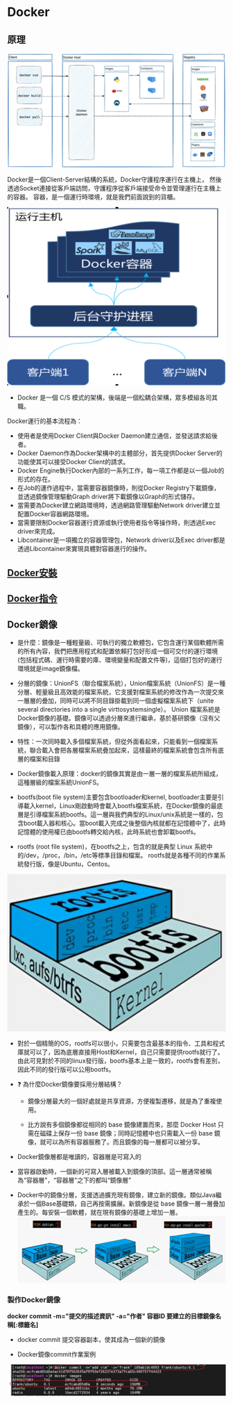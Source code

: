 # Docker

## 原理

![5](imgs/5.png)

Docker是一個Client-Server結構的系統，Docker守護程序運行在主機上， 然後透過Socket連接從客戶端訪問，守護程序從客戶端接受命令並管理運行在主機上的容器。 容器，是一個運行時環境，就是我們前面說到的貨櫃。

![5](imgs/6.png)



- Docker 是一個 C/S 模式的架構，後端是一個松耦合架構，眾多模組各司其職。

Docker運行的基本流程為：

- 使用者是使用Docker Client與Docker Daemon建立通信，並發送請求給後者。
- Docker Daemon作為Docker架構中的主體部分，首先提供Docker Server的功能使其可以接受Docker Client的請求。
- Docker Engine執行Docker內部的一系列工作，每一項工作都是以一個Job的形式的存在。
- 在Job的運作過程中，當需要容器鏡像時，則從Docker Registry下載鏡像，並透過鏡像管理驅動Graph driver將下載鏡像以Graph的形式儲存。
- 當需要為Docker建立網路環境時，透過網路管理驅動Network driver建立並配置Docker容器網路環境。
- 當需要限制Docker容器運行資源或執行使用者指令等操作時，則透過Exec driver來完成。
- Libcontainer是一項獨立的容器管理包，Network driver以及Exec driver都是透過Libcontainer來實現具體對容器進行的操作。


## [Docker安裝](install.md) 

## [Docker指令](command.md) 



## Docker鏡像

- 是什麼：鏡像是一種輕量級、可執行的獨立軟體包，它包含運行某個軟體所需的所有內容，我們把應用程式和配置依賴打包好形成一個可交付的運行環境(包括程式碼、運行時需要的庫、環境變量和配置文件等)，這個打包好的運行環境就是image鏡像檔。

- 分層的鏡像：UnionFS（聯合檔案系統），Union檔案系統（UnionFS）是一種分層、輕量級且高效能的檔案系統，它支援對檔案系統的修改作為一次提交來一層層的疊加，同時可以將不同目錄掛載到同一個虛擬檔案系統下（unite several directories into a single virttosystemsingle）。 Union 檔案系統是 Docker鏡像的基礎。鏡像可以透過分層來進行繼承，基於基研鏡像（沒有父鏡像），可以製作各和具體的應用鏡像。

- 特性：一次同時載入多個檔案系統，但從外面看起來，只能看到一個檔案系統，聯合載入會把各層檔案系統疊加起來，這樣最終的檔案系統會包含所有底層的檔案和目錄

- Docker鏡像載入原理：docker的鏡像其實是由一層一層的檔案系統所組成，這種層級的檔案系統UnionFS。

- bootfs(boot file system)主要包含bootloader和kernel, bootloader主要是引導載入kernel，Linux剛啟動時會載入bootfs檔案系統，在Docker鏡像的最底層是引導檔案系統bootfs。這一層與我們典型的Linux/unix系統是一樣的，包含boot載入器和核心。當boot載入完成之後整個內核就都在記憶體中了，此時記憶體的使用權已由bootfs轉交給內核，此時系統也會卸載bootfs。

- rootfs (root file system)，在bootfs之上，包含的就是典型 Linux 系統中的/dev，/proc，/bin，/etc等標準目錄和檔案。 rootfs就是各種不同的作業系統發行版，像是Ubuntu，Centos。

![8](imgs/8.png)

- 對於一個精簡的OS，rootfs可以很小，只需要包含最基本的指令、工具和程式庫就可以了，因為底層直接用Host和Kernel，自己只需要提供rootfs就行了。由此可見對於不同的linux發行版，bootfs基本上是一致的，rootfs會有差別，因此不同的發行版可以公用bootfs。

- ❓ 為什麼Docker鏡像要採用分層結構？

  - 鏡像分層最大的一個好處就是共享資源，方便複製遷移，就是為了重複使用。

  - 比方說有多個鏡像都從相同的 base 鏡像建置而來，那麼 Docker Host 只需在磁碟上保存一份 base 鏡像；同時記憶體中也只需載入一份 base 鏡像，就可以為所有容器服務了。而且鏡像的每一層都可以被分享。


- Docker鏡像層都是唯讀的，容器層是可寫入的
- 當容器啟動時，一個新的可寫入層被載入到鏡像的頂部。這一層通常被稱為“容器層"，“容器層"之下的都叫“鏡像層”

- Docker中的鏡像分層，支援透過擴充現有鏡像，建立新的鏡像。類似Java繼承於一個Base基礎類，自己再按需擴展。新鏡像是從 base 鏡像一層一層疊加產生的。每安裝一個軟體，就在現有鏡像的基礎上增加一層。
![1](imgs/10.png)

### 製作Docker鏡像

**docker commit -m="提交的描述資訊" -a="作者" 容器ID 要建立的目標鏡像名稱[:標籤名]**

  - docker commit 提交容器副本，使其成為一個新的鏡像
  
- Docker鏡像commit作業案例

![9](imgs/9.png)
